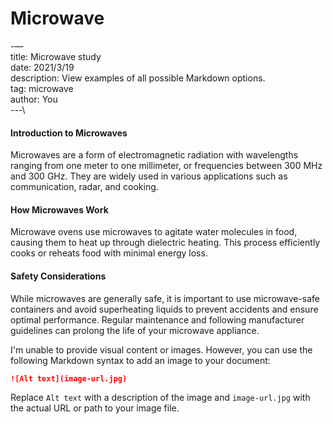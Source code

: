 # Microwave

-—\
title: Microwave study\
date: 2021/3/19\
description: View examples of all possible Markdown options.\
tag: microwave\
author: You\
\---\


#### Introduction to Microwaves

Microwaves are a form of electromagnetic radiation with wavelengths ranging from one meter to one millimeter, or frequencies between 300 MHz and 300 GHz. They are widely used in various applications such as communication, radar, and cooking.

#### How Microwaves Work

Microwave ovens use microwaves to agitate water molecules in food, causing them to heat up through dielectric heating. This process efficiently cooks or reheats food with minimal energy loss.

#### Safety Considerations

While microwaves are generally safe, it is important to use microwave-safe containers and avoid superheating liquids to prevent accidents and ensure optimal performance. Regular maintenance and following manufacturer guidelines can prolong the life of your microwave appliance.

I'm unable to provide visual content or images. However, you can use the following Markdown syntax to add an image to your document:

```markdown
![Alt text](image-url.jpg)
```

Replace `Alt text` with a description of the image and `image-url.jpg` with the actual URL or path to your image file.
